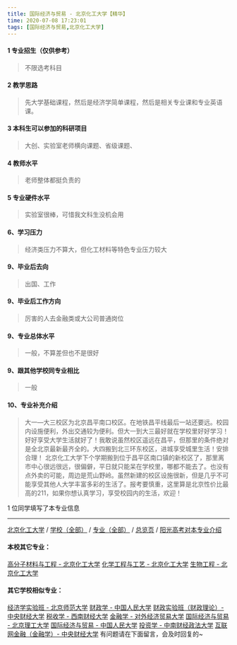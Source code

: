 ```yaml
---
title: 国际经济与贸易 - 北京化工大学【精华】
time: 2020-07-08 17:23:01
tags: [国际经济与贸易,北京化工大学]
---
```

#### 1 专业招生（仅供参考）  
> 不限选考科目 


#### 2 教学思路  
> 先大学基础课程，然后是经济学简单课程，然后是相关专业课和专业英语课。



#### 3 本科生可以参加的科研项目  
>  大创、实验室老师横向课题、省级课题、



#### 4 教师水平
> 老师整体都挺负责的



#### 5 专业硬件水平
> 实验室很棒，可惜我文科生没机会用



#### 6、学习压力
> 经济类压力不算大，但化工材料等特色专业压力较大


#### 9、毕业后去向  
> 出国、工作

#### 9、毕业后工作方向
> 厉害的人去金融类或大公司普通岗位

#### 9、专业总体水平
> 一般，不算差但也不是很好

#### 9、跟其他学校同专业相比
> 一般

#### 10、专业补充介绍
> 大一—大三校区为北京昌平南口校区。在地铁昌平线最后一站还要远。校园内设施便利，外出交通较为便利。但大一到大三最好就在学校里好好学习！好好享受大学生活就好了！我敢说虽然校区遥远在昌平，但那里的条件绝对是全北京最新最齐全的。大四搬到北三环东校区，进城享受城里生活！安排合理！
北京化工大学下个学期搬到位于昌平区南口镇的新校区了，那里离市中心很远很远，很偏僻，平日就只能呆在学校里，哪都不能去了。也没有点外卖的可能，周边是荒山野岭。虽然新建的校区设施很新，但是几乎不可能享受其他人大学丰富多彩的生活了。报考要慎重，这里算是北京性价比最高的211，如果你想认真学习，享受校园内的生活，欢迎！

1 位同学填写了本专业信息
***
[北京化工大学](https://univgo.github.io/2020/07/08/a25bb6758ca1) / [学校（全部）](https://univgo.github.io/2020/07/08/3efa6bcca419) / [专业（全部）](https://univgo.github.io/2020/07/08/2d4c6d3552c2) / [总览页](https://univgo.github.io/2020/07/08/445daeb4fa00) / [阳光高考对本专业介绍](http://gaokao.chsi.com.cn/sch/zyk/view.do?schId=73394554&specId=73381083)
#### 本校其它专业：
[高分子材料与工程 - 北京化工大学](https://univgo.github.io/2020/07/08/077d326808ab)
[化学工程与工艺 - 北京化工大学](https://univgo.github.io/2020/07/08/27057f73c283)
[生物工程 - 北京化工大学](https://univgo.github.io/2020/07/08/14e12a0e6efb)
#### 其它学校相似专业：
[经济学实验班 - 北京师范大学](https://univgo.github.io/2020/07/08/905157b079f8)
[财政学 - 中国人民大学](https://univgo.github.io/2020/07/08/907902d05d20)
[财政实验班（财政理论）- 中央财经大学](https://univgo.github.io/2020/07/08/543b7d175909)
[税收学 - 西南财经大学](https://univgo.github.io/2020/07/08/428c6ac632e9)
[金融学 - 对外经济贸易大学](https://univgo.github.io/2020/07/08/bc445a9150dc)
[国际经济与贸易 - 北京理工大学](https://univgo.github.io/2020/07/08/ebab770158ac)
[国际经济与贸易 - 中国人民大学](https://univgo.github.io/2020/07/08/8b305bffe600)
[投资学 - 中南财经政法大学](https://univgo.github.io/2020/07/08/7d16092614fe)
[互联网金融（金融学）- 中央财经大学](https://univgo.github.io/2020/07/08/6125dd390a4c)
有问题请在下面留言，会及时回复的~